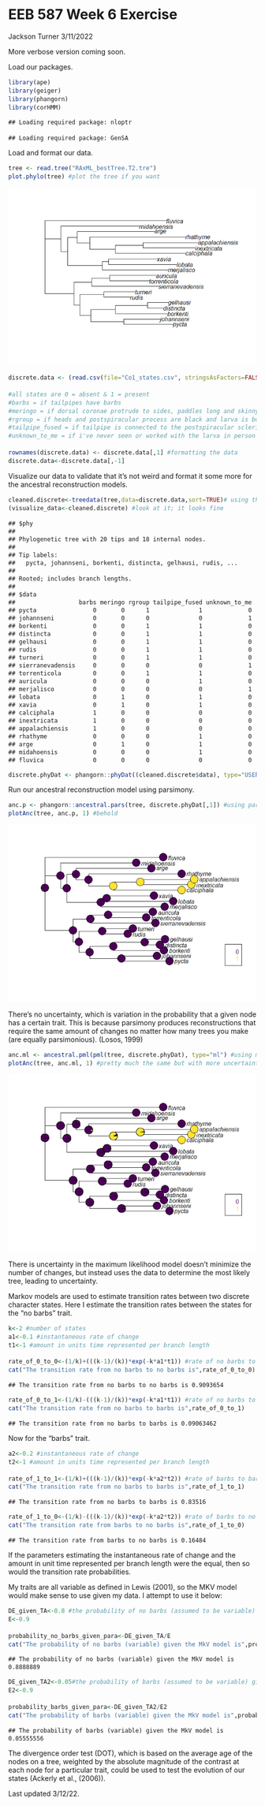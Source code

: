 EEB 587 Week 6 Exercise
================
Jackson Turner
3/11/2022

More verbose version coming soon.

Load our packages.

``` r
library(ape)
library(geiger)
library(phangorn)
library(corHMM)
```

    ## Loading required package: nloptr

    ## Loading required package: GenSA

Load and format our data.

``` r
tree <- read.tree("RAxML_bestTree.T2.tre")
plot.phylo(tree) #plot the tree if you want
```

![](Ancestral_Reconstruction_Exercise_files/figure-gfm/unnamed-chunk-2-1.png)<!-- -->

``` r
discrete.data <- (read.csv(file="Co1_states.csv", stringsAsFactors=FALSE)) #read the csv file

#all states are 0 = absent & 1 = present
#barbs = if tailpipes have barbs 
#meringo = if dorsal coronae protrude to sides, paddles long and skinny
#rgroup = if heads and postspiracular process are black and larva is bulky
#tailpipe_fused = if tailpipe is connected to the postspiracular sclerite
#unknown_to_me = if i've never seen or worked with the larva in person

rownames(discrete.data) <- discrete.data[,1] #formatting the data
discrete.data<-discrete.data[,-1]
```

Visualize our data to validate that it’s not weird and format it some
more for the ancestral reconstruction models.

``` r
cleaned.discrete<-treedata(tree,data=discrete.data,sort=TRUE)# using the treedata() function to quality check it
(visualize_data<-cleaned.discrete) #look at it; it looks fine
```

    ## $phy
    ## 
    ## Phylogenetic tree with 20 tips and 18 internal nodes.
    ## 
    ## Tip labels:
    ##   pycta, johannseni, borkenti, distincta, gelhausi, rudis, ...
    ## 
    ## Rooted; includes branch lengths.
    ## 
    ## $data
    ##                  barbs meringo rgroup tailpipe_fused unknown_to_me
    ## pycta                0       0      1              1             0
    ## johannseni           0       0      0              0             1
    ## borkenti             0       0      1              1             0
    ## distincta            0       0      1              1             0
    ## gelhausi             0       0      1              1             0
    ## rudis                0       0      1              1             0
    ## turneri              0       0      1              1             0
    ## sierranevadensis     0       0      0              0             1
    ## torrenticola         0       0      1              1             0
    ## auricula             0       0      0              1             0
    ## merjalisco           0       0      0              0             1
    ## lobata               0       1      0              1             0
    ## xavia                0       1      0              1             0
    ## calciphala           1       0      0              0             0
    ## inextricata          1       0      0              0             0
    ## appalachiensis       1       0      0              0             0
    ## rhathyme             0       0      0              1             0
    ## arge                 0       1      0              1             0
    ## midahoensis          0       0      0              1             0
    ## fluvica              0       0      0              0             0

``` r
discrete.phyDat <- phangorn::phyDat((cleaned.discrete$data), type="USER",levels=c(0,1)) #formatting for functions later
```

Run our ancestral reconstruction model using parsimony.

``` r
anc.p <- phangorn::ancestral.pars(tree, discrete.phyDat[,1]) #using parsimony for ancestral reconstruction
plotAnc(tree, anc.p, 1) #behold
```

![](Ancestral_Reconstruction_Exercise_files/figure-gfm/unnamed-chunk-4-1.png)<!-- -->

There’s no uncertainty, which is variation in the probability that a
given node has a certain trait. This is because parsimony produces
reconstructions that require the same amount of changes no matter how
many trees you make (are equally parsimonious). (Losos, 1999)

``` r
anc.ml <- ancestral.pml(pml(tree, discrete.phyDat), type="ml") #using maximum likelihood for ancestral reconstruction
plotAnc(tree, anc.ml, 1) #pretty much the same but with more uncertainty
```

![](Ancestral_Reconstruction_Exercise_files/figure-gfm/unnamed-chunk-5-1.png)<!-- -->

There is uncertainty in the maximum likelihood model doesn’t minimize
the number of changes, but instead uses the data to determine the most
likely tree, leading to uncertainty.

Markov models are used to estimate transition rates between two discrete
character states. Here I estimate the transition rates between the
states for the “no barbs” trait.

``` r
k<-2 #number of states
a1<-0.1 #instantaneous rate of change
t1<-1 #amount in units time represented per branch length

rate_of_0_to_0<-(1/k)+(((k-1)/(k))*exp(-k*a1*t1)) #rate of no barbs to no barbs
cat("The transition rate from no barbs to no barbs is",rate_of_0_to_0)
```

    ## The transition rate from no barbs to no barbs is 0.9093654

``` r
rate_of_0_to_1<-(1/k)-(((k-1)/(k))*exp(-k*a1*t1)) #rate of no barbs to barbs
cat("The transition rate from no barbs to barbs is",rate_of_0_to_1)
```

    ## The transition rate from no barbs to barbs is 0.09063462

Now for the “barbs” trait.

``` r
a2<-0.2 #instantaneous rate of change
t2<-1 #amount in units time represented per branch length

rate_of_1_to_1<-(1/k)+(((k-1)/(k))*exp(-k*a2*t2)) #rate of barbs to barbs
cat("The transition rate from no barbs to barbs is",rate_of_1_to_1)
```

    ## The transition rate from no barbs to barbs is 0.83516

``` r
rate_of_1_to_0<-(1/k)-(((k-1)/(k))*exp(-k*a2*t2)) #rate of barbs to no barbs
cat("The transition rate from barbs to no barbs is",rate_of_1_to_0)
```

    ## The transition rate from barbs to no barbs is 0.16484

If the parameters estimating the instantaneous rate of change and the
amount in unit time represented per branch length were the equal, then
so would the transition rate probabilities.

My traits are all variable as defined in Lewis (2001), so the MKV model
would make sense to use given my data. I attempt to use it below:

``` r
DE_given_TA<-0.8 #the probability of no barbs (assumed to be variable) given the time represented per branch length and our rate of change
E<-0.9

probability_no_barbs_given_para<-DE_given_TA/E
cat("The probability of no barbs (variable) given the MkV model is",probability_no_barbs_given_para)
```

    ## The probability of no barbs (variable) given the MkV model is 0.8888889

``` r
DE_given_TA2<-0.05#the probability of barbs (assumed to be variable) given the time represented per branch length and our rate of change
E2<-0.9

probability_barbs_given_para<-DE_given_TA2/E2
cat("The probability of barbs (variable) given the MkV model is",probability_barbs_given_para)
```

    ## The probability of barbs (variable) given the MkV model is 0.05555556

The divergence order test (DOT), which is based on the average age of
the nodes on a tree, weighted by the absolute magnitude of the contrast
at each node for a particular trait, could be used to test the evolution
of our states (Ackerly et al., (2006)).

Last updated 3/12/22.
